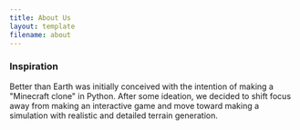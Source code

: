 ```yaml
---
title: About Us
layout: template
filename: about
--- 
```

### Inspiration

Better than Earth was initially conceived with the intention of making a "Minecraft clone" in Python. After some ideation, we decided to shift focus away from making an interactive game and move toward making a simulation with realistic and detailed terrain generation. 

